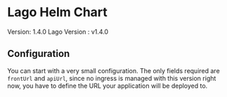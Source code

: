 # Lago Helm Chart

Version: 1.4.0
Lago Version : v1.4.0

## Configuration

You can start with a very small configuration.
The only fields required are `frontUrl` and `apiUrl`, since no ingress is managed with this version right now, you have to define the URL your application will be deployed to.
